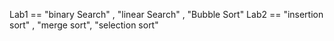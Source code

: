 Lab1 == "binary Search" , "linear Search" , "Bubble Sort"
Lab2 == "insertion sort" , "merge sort", "selection sort"
